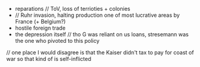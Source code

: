 + reparations // ToV, loss of terrioties + colonies
+ // Ruhr invasion, halting production one of most lucrative areas by France (+ Belgium?)
+ hostile foreign trade
+ the depression itself // tho G was reliant on us loans, stresemann was the one who pivoted to this policy

// one place I would disagree is that the Kaiser didn't tax to pay for coast of war so that kind of is self-inflicted